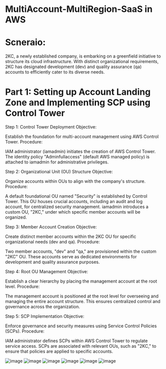 # MultiAccount-MultiRegion-SaaS in AWS


# Scneraio:
2KC, a newly established company, is embarking on a greenfield initiative to structure its cloud infrastructure. With distinct organizational requirements, 2KC has designated development (dev) and quality assurance (qa) accounts to efficiently cater to its diverse needs.


# Part 1: Setting up Account Landing Zone and Implementing SCP using Control Tower

Step 1: Control Tower Deployment
Objective:

Establish the foundation for multi-account management using AWS Control Tower.
Procedure:

IAM administrator (iamadmin) initiates the creation of AWS Control Tower.
The identity policy "Adminfullaccess" (default AWS managed policy) is attached to iamadmin for administrative privileges.

Step 2: Organizational Unit (OU) Structure
Objective:

Organize accounts within OUs to align with the company's structure.
Procedure:

A default foundational OU named "Security" is established by Control Tower.
This OU houses crucial accounts, including an audit and log account, for centralized security management.
iamadmin introduces a custom OU, "2KC," under which specific member accounts will be organized.

Step 3: Member Account Creation
Objective:

Create distinct member accounts within the 2KC OU for specific organizational needs (dev and qa).
Procedure:

Two member accounts, "dev" and "qa," are provisioned within the custom "2KC" OU.
These accounts serve as dedicated environments for development and quality assurance purposes.

Step 4: Root OU Management
Objective:

Establish a clear hierarchy by placing the management account at the root level.
Procedure:

The management account is positioned at the root level for overseeing and managing the entire account structure.
This ensures centralized control and governance across the organization.

Step 5: SCP Implementation
Objective:

Enforce governance and security measures using Service Control Policies (SCPs).
Procedure:

IAM administrator defines SCPs within AWS Control Tower to regulate service access.
SCPs are associated with relevant OUs, such as "2KC," to ensure that policies are applied to specific accounts.


![image](https://github.com/Praveenraj29/MultiAccount-MultiRegion-SaaS-AWS/assets/44286337/6f47ae6a-fdf8-410f-a44d-95c95f8fd752)
![image](https://github.com/Praveenraj29/MultiAccount-MultiRegion-SaaS-AWS/assets/44286337/2ca901ba-02c2-431d-9cbb-c12b29031686)
![image](https://github.com/Praveenraj29/MultiAccount-MultiRegion-SaaS-AWS/assets/44286337/346f911e-d4b5-4d17-a38f-5639aab03ccf)
![image](https://github.com/Praveenraj29/MultiAccount-MultiRegion-SaaS-AWS/assets/44286337/3d7238bb-3cd7-4867-9c0b-37979c8c858c)
![image](https://github.com/Praveenraj29/MultiAccount-MultiRegion-SaaS-AWS/assets/44286337/7bdad29b-3c12-416d-a663-3bed898cf949)
![image](https://github.com/Praveenraj29/MultiAccount-MultiRegion-SaaS-AWS/assets/44286337/ba618aa4-0b51-4944-b9e0-d7f4c9ea7bfa)





